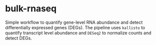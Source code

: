 # bulk-rnaseq
Simple  workflow to quantify gene-level RNA abundance and detect differentially expressed genes (DEGs). 
The pipeline uses `kallisto` to quantify transcript level abundance and `DESeq2` to normalize counts
and detect DEGs. 
